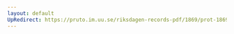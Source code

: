 ```yaml
---
layout: default
UpRedirect: https://pruto.im.uu.se/riksdagen-records-pdf/1869/prot-1869--fk--417/prot-1869--fk--417_026.pdf
---
```

